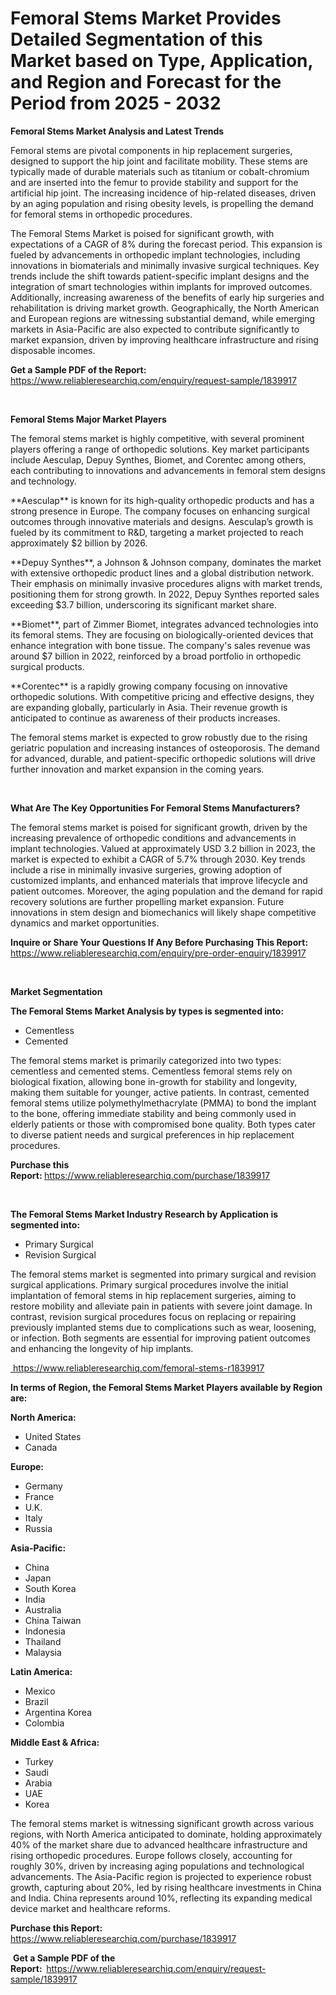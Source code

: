 <p><h1>Femoral Stems Market Provides Detailed Segmentation of this Market based on Type, Application, and Region and Forecast for the Period from 2025 - 2032</h1></p><p><strong>Femoral Stems Market Analysis and Latest Trends</strong></p>
<p><p>Femoral stems are pivotal components in hip replacement surgeries, designed to support the hip joint and facilitate mobility. These stems are typically made of durable materials such as titanium or cobalt-chromium and are inserted into the femur to provide stability and support for the artificial hip joint. The increasing incidence of hip-related diseases, driven by an aging population and rising obesity levels, is propelling the demand for femoral stems in orthopedic procedures.</p><p>The Femoral Stems Market is poised for significant growth, with expectations of a CAGR of 8% during the forecast period. This expansion is fueled by advancements in orthopedic implant technologies, including innovations in biomaterials and minimally invasive surgical techniques. Key trends include the shift towards patient-specific implant designs and the integration of smart technologies within implants for improved outcomes. Additionally, increasing awareness of the benefits of early hip surgeries and rehabilitation is driving market growth. Geographically, the North American and European regions are witnessing substantial demand, while emerging markets in Asia-Pacific are also expected to contribute significantly to market expansion, driven by improving healthcare infrastructure and rising disposable incomes.</p></p>
<p><strong>Get a Sample PDF of the Report:&nbsp;</strong> <a href="https://www.reliableresearchiq.com/enquiry/request-sample/1839917?utm_campaign=2843&utm_medium=2&utm_source=Github&utm_content=ia&utm_term=13042025&utm_id=femoral-stems">https://www.reliableresearchiq.com/enquiry/request-sample/1839917</a></p>
<p>&nbsp;</p>
<p><strong>Femoral Stems Major Market Players</strong></p>
<p><p>The femoral stems market is highly competitive, with several prominent players offering a range of orthopedic solutions. Key market participants include Aesculap, Depuy Synthes, Biomet, and Corentec among others, each contributing to innovations and advancements in femoral stem designs and technology.</p><p>**Aesculap** is known for its high-quality orthopedic products and has a strong presence in Europe. The company focuses on enhancing surgical outcomes through innovative materials and designs. Aesculap’s growth is fueled by its commitment to R&D, targeting a market projected to reach approximately $2 billion by 2026.</p><p>**Depuy Synthes**, a Johnson & Johnson company, dominates the market with extensive orthopedic product lines and a global distribution network. Their emphasis on minimally invasive procedures aligns with market trends, positioning them for strong growth. In 2022, Depuy Synthes reported sales exceeding $3.7 billion, underscoring its significant market share.</p><p>**Biomet**, part of Zimmer Biomet, integrates advanced technologies into its femoral stems. They are focusing on biologically-oriented devices that enhance integration with bone tissue. The company's sales revenue was around $7 billion in 2022, reinforced by a broad portfolio in orthopedic surgical products.</p><p>**Corentec** is a rapidly growing company focusing on innovative orthopedic solutions. With competitive pricing and effective designs, they are expanding globally, particularly in Asia. Their revenue growth is anticipated to continue as awareness of their products increases.</p><p>The femoral stems market is expected to grow robustly due to the rising geriatric population and increasing instances of osteoporosis. The demand for advanced, durable, and patient-specific orthopedic solutions will drive further innovation and market expansion in the coming years.</p></p>
<p>&nbsp;</p>
<p><strong>What Are The Key Opportunities For Femoral Stems Manufacturers?</strong></p>
<p><p>The femoral stems market is poised for significant growth, driven by the increasing prevalence of orthopedic conditions and advancements in implant technologies. Valued at approximately USD 3.2 billion in 2023, the market is expected to exhibit a CAGR of 5.7% through 2030. Key trends include a rise in minimally invasive surgeries, growing adoption of customized implants, and enhanced materials that improve lifecycle and patient outcomes. Moreover, the aging population and the demand for rapid recovery solutions are further propelling market expansion. Future innovations in stem design and biomechanics will likely shape competitive dynamics and market opportunities.</p></p>
<p><strong>Inquire or Share Your Questions If Any Before Purchasing This Report:</strong> <a href="https://www.reliableresearchiq.com/enquiry/pre-order-enquiry/1839917?utm_campaign=2843&utm_medium=2&utm_source=Github&utm_content=ia&utm_term=13042025&utm_id=femoral-stems">https://www.reliableresearchiq.com/enquiry/pre-order-enquiry/1839917</a></p>
<p>&nbsp;</p>
<p><strong>Market Segmentation</strong></p>
<p><strong>The Femoral Stems Market Analysis by types is segmented into:</strong></p>
<p><ul><li>Cementless</li><li>Cemented</li></ul></p>
<p><p>The femoral stems market is primarily categorized into two types: cementless and cemented stems. Cementless femoral stems rely on biological fixation, allowing bone in-growth for stability and longevity, making them suitable for younger, active patients. In contrast, cemented femoral stems utilize polymethylmethacrylate (PMMA) to bond the implant to the bone, offering immediate stability and being commonly used in elderly patients or those with compromised bone quality. Both types cater to diverse patient needs and surgical preferences in hip replacement procedures.</p></p>
<p><strong>Purchase this Report:&nbsp;</strong><a href="https://www.reliableresearchiq.com/purchase/1839917?utm_campaign=2843&utm_medium=2&utm_source=Github&utm_content=ia&utm_term=13042025&utm_id=femoral-stems">https://www.reliableresearchiq.com/purchase/1839917</a></p>
<p>&nbsp;</p>
<p><strong>The Femoral Stems Market Industry Research by Application is segmented into:</strong></p>
<p><ul><li>Primary Surgical</li><li>Revision Surgical</li></ul></p>
<p><p>The femoral stems market is segmented into primary surgical and revision surgical applications. Primary surgical procedures involve the initial implantation of femoral stems in hip replacement surgeries, aiming to restore mobility and alleviate pain in patients with severe joint damage. In contrast, revision surgical procedures focus on replacing or repairing previously implanted stems due to complications such as wear, loosening, or infection. Both segments are essential for improving patient outcomes and enhancing the longevity of hip implants.</p></p>
<p><a href="https://www.reliableresearchiq.com/femoral-stems-r1839917?utm_campaign=2843&utm_medium=2&utm_source=Github&utm_content=ia&utm_term=13042025&utm_id=femoral-stems">&nbsp;https://www.reliableresearchiq.com/femoral-stems-r1839917</a></p>
<p><strong>In terms of Region, the Femoral Stems Market Players available by Region are:</strong></p>
<p>
    <p> <strong> North America: </strong>
        <ul>
            <li>United States</li>
            <li>Canada</li>
        </ul>
        </p> 
    <p> <strong> Europe: </strong>
        <ul>
            <li>Germany</li>
            <li>France</li>
            <li>U.K.</li>
            <li>Italy</li>
            <li>Russia</li>
        </ul>
        </p> 
    <p> <strong> Asia-Pacific: </strong>
        <ul>
            <li>China</li>
            <li>Japan</li>
            <li>South Korea</li>
            <li>India</li>
            <li>Australia</li>
            <li>China Taiwan</li>
            <li>Indonesia</li>
            <li>Thailand</li>
            <li>Malaysia</li>
        </ul>
        </p> 
    <p> <strong> Latin America: </strong>
        <ul>
            <li>Mexico</li>
            <li>Brazil</li>
            <li>Argentina Korea</li>
            <li>Colombia</li>
        </ul>
        </p> 
    <p> <strong> Middle East & Africa: </strong>
        <ul>
            <li>Turkey</li>
            <li>Saudi</li>
            <li>Arabia</li>
            <li>UAE</li>
            <li>Korea</li>
        </ul>
    </p>
    </p>
<p><p>The femoral stems market is witnessing significant growth across various regions, with North America anticipated to dominate, holding approximately 40% of the market share due to advanced healthcare infrastructure and rising orthopedic procedures. Europe follows closely, accounting for roughly 30%, driven by increasing aging populations and technological advancements. The Asia-Pacific region is projected to experience robust growth, capturing about 20%, led by rising healthcare investments in China and India. China represents around 10%, reflecting its expanding medical device market and healthcare reforms.</p></p>
<p><strong>Purchase this Report: </strong><a href="https://www.reliableresearchiq.com/purchase/1839917?utm_campaign=2843&utm_medium=2&utm_source=Github&utm_content=ia&utm_term=13042025&utm_id=femoral-stems">https://www.reliableresearchiq.com/purchase/1839917</a></p>
<p>&nbsp;<strong>Get a Sample PDF of the Report:&nbsp;&nbsp;</strong><a href="https://www.reliableresearchiq.com/enquiry/request-sample/1839917?utm_campaign=2843&utm_medium=2&utm_source=Github&utm_content=ia&utm_term=13042025&utm_id=femoral-stems">https://www.reliableresearchiq.com/enquiry/request-sample/1839917</a></p>
<p><strong></strong></p>
<p><p></p><p></p><p></p></p>